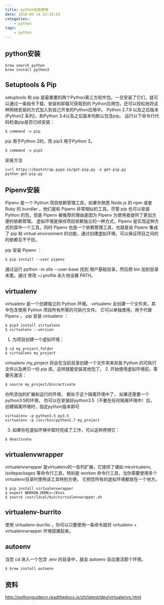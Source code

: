 ```yaml
---
title: python安装使用
date: 2018-05-14 22:32:24
categories:
    - python
tags:
    - python
---
```

## python安装
```
brew search python
brew install python3
```

## Setuptools & Pip
setuptools 和 pip 是最重要的两个Python第三方软件包。一旦安装了它们，就可以通过一条指令下载、安装和卸载可获取到的 Python应用包，还可以轻松地将这种网络安装的方式加入到自己开发的Python应用中。
Python 2.7.9 以及之后版本(Python2 系列)，和Python 3.4以及之后版本均默认包含pip。
运行以下命令行代码检查pip是否已经安装：
```
$ command -v pip
```
pip 用于Python 2的，而 pip3 用于Python 3。
```
$ command -v pip3
```

安装方法
```
curl https://bootstrap.pypa.io/get-pip.py -o get-pip.py
python get-pip.py
```


## Pipenv安装
Pipenv 是一个 Python 项目依赖管理工具，如果你熟悉 Node.js 的 npm 或者 Ruby 的 bundler ，他们是和 Pipenv 非常相似的工具。尽管 pip 也可以安装 Python 的包，但是 Pipenv 被推荐的理由是因为 Pipenv 为使用者提供了更加方便的依赖管理。
虚拟环境是保持项目依赖独立的一种方式，Pipenv 是实现这种方式的其中一个工具，同时 Pipenv 也是一个依赖管理工具，也就是说 Pipenv 集成了 pip 和 virtual environment 的功能，通过创建虚拟环境，可以保证项目之间的的依赖互不干扰。

pip 安装 Pipenv ：
```
$ pip install --user pipenv
```
通过运行 python -m site --user-base 找到 用户基础目录，然后把 bin 加到目录末尾。通过 修改 ~/.profile 永久地设置 PATH。

## virtualenv
virtualenv 是一个创建独立的 Python 环境。 virtualenv 会创建一个文件夹，其中包含使用 Python 项目所有所需的可执行文件。
它可以单独使用，用于代替 Pipenv 。
pip 安装 virtualenv ：
```
$ pip3 install virtualenv
$ virtualenv --version
```

1. 为项目创建一个虚拟环境：
```
$ cd my_project_folder
$ virtualenv my_project
```
virtualenv my_project 将会在当前目录创建一个文件夹来存放 Python 的可执行文件以及拷贝一份 pip 库，这样就能安装其他包了。
2. 开始使用虚拟环境前，需要先激活：
```
$ source my_project/bin/activate
```
你所添加的扩展和运行的环境， 都处于这个隔离环境中了， 如果还需要一个python3.5的环境， 你可以在安装好python3.5（不要在任何隔离环境中）后， 创建隔离环境时，指定python版本即可
```
virtualenv -p python3.5 py3.5
virtualenv -p /usr/bin/python2.7 my_project
```

3. 如果你在虚拟环境中暂时完成了工作，可以这样停用它：
```
$ deactivate
```

## virtualenvwrapper
virtualenvwrapper 是virtualenv的一些列扩展，它提供了诸如 mkvirtualenv, lssitepackages 等命令行工具，特别是 workon 命令行工具，当你需要使用多个virtualenv目录时使用该工具特别方便。
它把您所有的虚拟环境都放在一个地方。
```
$ pip install virtualenvwrapper
$ export WORKON_HOME=~/Envs
$ source /usr/local/bin/virtualenvwrapper.sh
```

## virtualenv-burrito
使用 virtualenv-burrito ，你可以只要使用一条命令就将 virtualenv + virtualenvwrapper 环境搭建起来。

## autoenv
当您 cd 进入一个包含 .env 的目录中，就会 autoenv 自动激活那个环境。
```
$ brew install autoenv
```

## 资料
http://pythonguidecn.readthedocs.io/zh/latest/dev/virtualenvs.html


